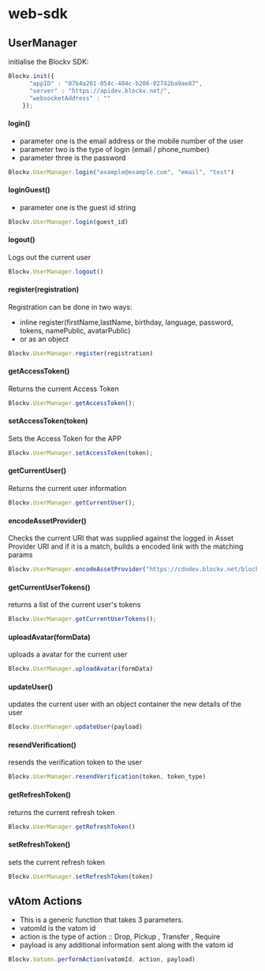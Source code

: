 # web-sdk

## UserManager 


initialise the Blockv SDK:

```javascript 
Blockv.init({
      "appID" : "87b4a201-054c-484c-b206-02742ba9ae87",
      "server" : "https://apidev.blockv.net/",
      "websocketAddress" : ""
    });
```

#### login()
 - parameter one is the email address or the mobile number of the user
 - parameter two is the type of login (email / phone_number)
 - parameter three is the password 

```javascript 
Blockv.UserManager.login("example@example.com", "email", "test")

```

#### loginGuest()
 - parameter one is the guest id string
 

```javascript 
Blockv.UserManager.login(guest_id)

```

#### logout()
Logs out the current user

```javascript 
Blockv.UserManager.logout()
```
#### register(registration)
Registration can be done in two ways:
- inline register(firstName,lastName, birthday, language, password, tokens, namePublic, avatarPublic)
- or as an object

```javascript 
Blockv.UserManager.register(registration)
```
#### getAccessToken()

Returns the current Access Token

```javascript 
Blockv.UserManager.getAccessToken();
```

#### setAccessToken(token)
Sets the Access Token for the APP

```javascript 
Blockv.UserManager.setAccessToken(token);
```

#### getCurrentUser()
Returns the current user information

```javascript 
Blockv.UserManager.getCurrentUser();
```

#### encodeAssetProvider()
Checks the current URI that was supplied against the logged in Asset Provider URI and if it is a match, builds a encoded link with the matching params

```javascript 
Blockv.UserManager.encodeAssetProvider("https://cdndev.blockv.net/blockv/avatars/b9e6581c-bb70-48d1-85eb-6657ee1a3bef.1521806344051057018");
```

#### getCurrentUserTokens()
returns a list of the current user's tokens
```javascript 
Blockv.UserManager.getCurrentUserTokens();
```

#### uploadAvatar(formData)
uploads a avatar for the current user
```javascript
Blockv.UserManager.uploadAvatar(formData)
```

#### updateUser()
updates the current user with an object container the new details of the user
```javascript
Blockv.UserManager.updateUser(payload)
```

#### resendVerification()
resends the verification token to the user
```javascript
Blockv.UserManager.resendVerification(token, token_type)
```

#### getRefreshToken()
returns the current refresh token 
```javascript
Blockv.UserManager.getRefreshToken()
```

#### setRefreshToken()
sets the current refresh token
```javascript
Blockv.UserManager.setRefreshToken(token)
```

## vAtom Actions

- This is a generic function that takes 3 parameters.
- vatomId is the vatom id
- action is the type of action :: Drop, Pickup , Transfer , Require
- payload is any additional information sent along with the vatom id

```javascript
Blockv.Vatoms.performAction(vatomId, action, payload)
```
